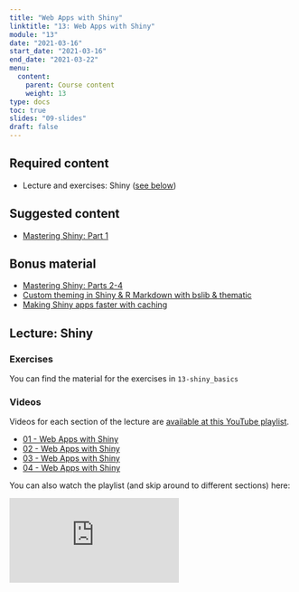 ```yaml
---
title: "Web Apps with Shiny"
linktitle: "13: Web Apps with Shiny"
module: "13"
date: "2021-03-16"
start_date: "2021-03-16"
end_date: "2021-03-22"
menu:
  content:
    parent: Course content
    weight: 13
type: docs
toc: true
slides: "09-slides"
draft: false
---
```





## Required content
- <i class="fab fa-youtube"></i> Lecture and exercises: Shiny ([see below](#lecture-shiny))

## Suggested content

- <i class="fas fa-book"></i> [Mastering Shiny: Part 1](https://mastering-shiny.org/)


## Bonus material
- <i class="fas fa-external-link-square-alt"></i> [Mastering Shiny: Parts 2-4](https://mastering-shiny.org/)
- <i class="fas fa-external-link-square-alt"></i> [Custom theming in Shiny & R Markdown with bslib & thematic](https://rstudio.com/resources/rstudioglobal-2021/custom-theming-in-shiny-and-r-markdown-with-bslib-and-thematic/)
- <i class="fas fa-external-link-square-alt"></i> [Making Shiny apps faster with caching](https://rstudio.com/resources/rstudioglobal-2021/making-shiny-apps-faster-with-caching/)

## Lecture: Shiny

### Exercises

You can find the material for the exercises in `13-shiny_basics`

### Videos

Videos for each section of the lecture are [available at this YouTube playlist](https://www.youtube.com/playlist?list=PLYCuG6HXKxjQrQ7miWqe634TwHtLKqlMl).

- [01 - Web Apps with Shiny](https://www.youtube.com/watch?v=zZVJLDNHYls&list=PLYCuG6HXKxjQrQ7miWqe634TwHtLKqlMl)
- [02 - Web Apps with Shiny](https://www.youtube.com/watch?v=06nKIVfc5yk&list=PLYCuG6HXKxjQrQ7miWqe634TwHtLKqlMl)
- [03 - Web Apps with Shiny](https://www.youtube.com/watch?v=9yu-KuG1Mi4&list=PLYCuG6HXKxjQrQ7miWqe634TwHtLKqlMl)
- [04 - Web Apps with Shiny](https://www.youtube.com/watch?v=AumY60_i7V0&list=PLYCuG6HXKxjQrQ7miWqe634TwHtLKqlMl)

You can also watch the playlist (and skip around to different sections) here:

<div class="embed-responsive embed-responsive-16by9">
<iframe class="embed-responsive-item" src="https://www.youtube.com/embed/videoseries?list=PLYCuG6HXKxjQrQ7miWqe634TwHtLKqlMl" frameborder="0" allow="accelerometer; autoplay; encrypted-media; gyroscope; picture-in-picture" allowfullscreen></iframe>
</div>

